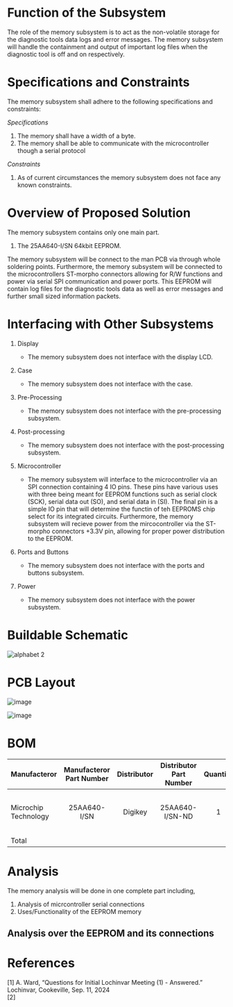 
# Function of the Subsystem

The role of the memory subsystem is to act as the non-volatile storage for the diagnostic tools data logs and error messages. The memory subsystem will handle the containment and output of important log files when the diagnostic tool is off and on respectively.

# Specifications and Constraints
The memory subsystem shall adhere to the following specifications and constraints:

*Specifications*
1. The memory shall have a width of a byte.  
2. The memory shall be able to communicate with the microcontroller though a serial protocol  

*Constraints*
1. As of current circumstances the memory subsystem does not face any known constraints.  
  
# Overview of Proposed Solution
The memory subsystem contains only one main part.

1. The 25AA640-I/SN	64kbit EEPROM.  

The memory subsystem will be connect to the man PCB via through whole soldering points. Furthermore, the memory subsystem will be connected to the microcontrollers ST-morpho connectors allowing for R/W functions and power via serial SPI communication and power ports. This EEPROM will contain log files for the diagnostic tools data as well as error messages and further small sized information packets.
  
# Interfacing with Other Subsystems
1. Display
   - The memory subsystem does not interface with the display LCD.  

2. Case
   - The memory subsystem does not interface with the case.  

3. Pre-Processing
   - The memory subsystem does not interface with the pre-processing subsystem.   

4. Post-processing
   - The memory subsystem does not interface with the post-processing subsystem.  

5. Microcontroller
   -  The memory subsystem will interface to the microcontroller via an SPI connection containing 4 IO pins. These pins have various uses with three being meant for EEPROM functions such as serial clock (SCK), serial data out (SO), and serial data in (SI). The final pin is a simple IO pin that will determine the functin of teh EEPROMS chip select for its integrated circuits. Furthermore, the memory subsystem will recieve power from the mircocontroller via the ST-morpho connectors +3.3V pin, allowing for proper power distribution to the EEPROM.  

7. Ports and Buttons
   - The memory subsystem does not interface with the ports and buttons subsystem.  

8. Power
   - The memory subsystem does not interface with the power subsystem.   

# Buildable Schematic

![alphabet 2](https://github.com/user-attachments/assets/7303b3c5-7d4c-4509-b72c-2ce9a38cd636)

# PCB Layout

![image](https://github.com/user-attachments/assets/7716fa9d-f74b-4b8b-9dda-23448095bf58)

![image](https://github.com/user-attachments/assets/dac80311-7e87-4ce8-bed9-0c62a2ce0c5a)

# BOM

| Manufacteror | Manufacteror Part Number | Distributor | Distributor Part Number | Quantity | Cost  | URL  | Component Name  |
| :---         | :---:                    | :---:       | :---:                   | :---:    | :---: | :--- | :--- |
| Microchip Technology | 25AA640-I/SN	| Digikey | 25AA640-I/SN-ND | 1 | $0.93 | https://www.digikey.com/en/products/detail/microchip-technology/25AA640-I-SN/318777 | EEPROM Memory IC 64Kbit SPI 1 MHz 8-SOIC |
| Total | | | | | $0.93 | |

# Analysis

The memory analysis will be done in one complete part including,  

1. Analysis of micrcontroller serial connections  
2. Uses/Functionality of the EEPROM memory  

## Analysis over the EEPROM and its connections  





# References
[1] A. Ward, “Questions for Initial Lochinvar Meeting (1) - Answered.” Lochinvar, Cookeville, Sep. 11, 2024  
[2]

